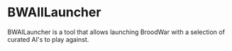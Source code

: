 # BWAIILauncher
BWAILauncher is a tool that allows launching BroodWar with a selection of curated AI's to play against.
